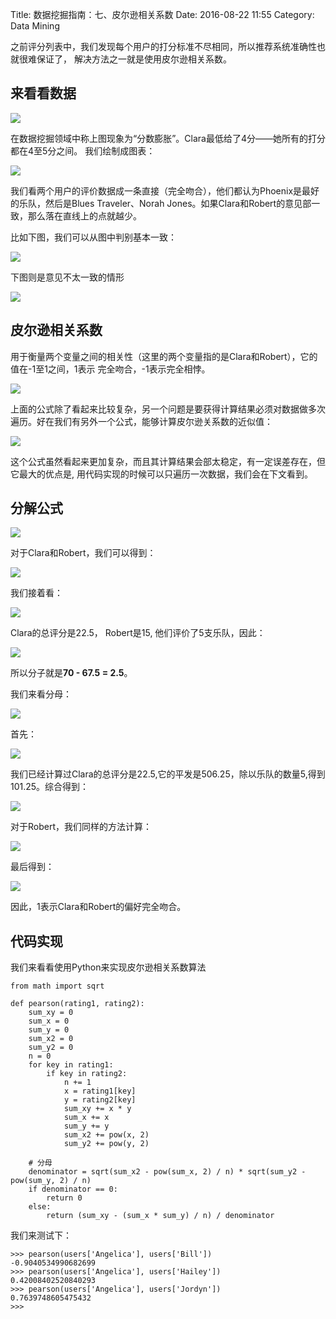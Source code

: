 Title: 数据挖掘指南：七、皮尔逊相关系数
Date: 2016-08-22 11:55
Category: Data Mining


之前评分列表中，我们发现每个用户的打分标准不尽相同，所以推荐系统准确性也就很难保证了，
解决方法之一就是使用皮尔逊相关系数。

## 来看看数据

![](http://i4.buimg.com/1949/b119b2921efea8ef.png)

在数据挖掘领域中称上图现象为“分数膨胀”。Clara最低给了4分——她所有的打分都在4至5分之间。
我们绘制成图表：

![](http://i4.buimg.com/1949/0e33a8ea5a5b39c6.png)

我们看两个用户的评价数据成一条直接（完全吻合），他们都认为Phoenix是最好的乐队，然后是Blues Traveler、Norah Jones。如果Clara和Robert的意见部一致，那么落在直线上的点就越少。

比如下图，我们可以从图中判别基本一致：

![](http://i4.buimg.com/1949/c73834cefbc67da5.png)

下图则是意见不太一致的情形

![](http://i4.buimg.com/1949/fa8aac29272197e3.png)

## 皮尔逊相关系数

用于衡量两个变量之间的相关性（这里的两个变量指的是Clara和Robert），它的值在-1至1之间，1表示
完全吻合，-1表示完全相悖。

![](http://i2.buimg.com/1949/c7823743d6731140.png)

上面的公式除了看起来比较复杂，另一个问题是要获得计算结果必须对数据做多次遍历。好在我们有另外一个公式，能够计算皮尔逊关系数的近似值：

![](http://i1.buimg.com/1949/4e2db141ba6a3a5b.png)

这个公式虽然看起来更加复杂，而且其计算结果会部太稳定，有一定误差存在，但它最大的优点是,
用代码实现的时候可以只遍历一次数据，我们会在下文看到。

## 分解公式

![](http://i4.buimg.com/1949/3d77c5bf4588131c.png)


对于Clara和Robert，我们可以得到：

![](http://i4.buimg.com/1949/2949ceb7fe31d9bd.png)

我们接着看：

![](http://i4.buimg.com/1949/81c2ffc3d287182f.png)

Clara的总评分是22.5， Robert是15, 他们评价了5支乐队，因此：

![](http://i1.buimg.com/1949/fe6cfa57fa4337e0.png)

所以分子就是**70 - 67.5 = 2.5**。


我们来看分母：

![](http://i1.buimg.com/1949/304017827855047c.png)


首先：

![](http://i1.buimg.com/1949/09a75750e16f2e54.png)

我们已经计算过Clara的总评分是22.5,它的平发是506.25，除以乐队的数量5,得到101.25。综合得到：

![](http://i1.buimg.com/1949/1ba2142b974ce2d4.png)

对于Robert，我们同样的方法计算：

![](http://i1.buimg.com/1949/6f0155cd86af7c4a.png)

最后得到：

![](http://i1.buimg.com/1949/0371a5e51753b5c5.png)

因此，1表示Clara和Robert的偏好完全吻合。

## 代码实现

我们来看看使用Python来实现皮尔逊相关系数算法

    from math import sqrt
    
    def pearson(rating1, rating2):
        sum_xy = 0
        sum_x = 0
        sum_y = 0
        sum_x2 = 0
        sum_y2 = 0
        n = 0
        for key in rating1:
            if key in rating2:
                n += 1
                x = rating1[key]
                y = rating2[key]
                sum_xy += x * y
                sum_x += x
                sum_y += y
                sum_x2 += pow(x, 2)
                sum_y2 += pow(y, 2)
    
        # 分母
        denominator = sqrt(sum_x2 - pow(sum_x, 2) / n) * sqrt(sum_y2 - pow(sum_y, 2) / n)
        if denominator == 0:
            return 0
        else:
            return (sum_xy - (sum_x * sum_y) / n) / denominator

我们来测试下：

    >>> pearson(users['Angelica'], users['Bill'])
    -0.9040534990682699
    >>> pearson(users['Angelica'], users['Hailey'])
    0.42008402520840293
    >>> pearson(users['Angelica'], users['Jordyn'])
    0.7639748605475432
    >>> 
